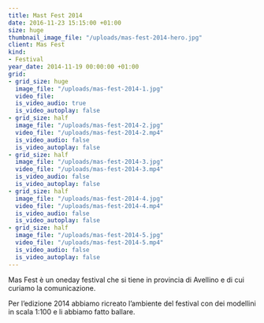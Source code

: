 ```yaml
---
title: Mast Fest 2014
date: 2016-11-23 15:15:00 +01:00
size: huge
thumbnail_image_file: "/uploads/mas-fest-2014-hero.jpg"
client: Mas Fest
kind:
- Festival
year_date: 2014-11-19 00:00:00 +01:00
grid:
- grid_size: huge
  image_file: "/uploads/mas-fest-2014-1.jpg"
  video_file: 
  is_video_audio: true
  is_video_autoplay: false
- grid_size: half
  image_file: "/uploads/mas-fest-2014-2.jpg"
  video_file: "/uploads/mas-fest-2014-2.mp4"
  is_video_audio: false
  is_video_autoplay: false
- grid_size: half
  image_file: "/uploads/mas-fest-2014-3.jpg"
  video_file: "/uploads/mas-fest-2014-3.mp4"
  is_video_audio: false
  is_video_autoplay: false
- grid_size: half
  image_file: "/uploads/mas-fest-2014-4.jpg"
  video_file: "/uploads/mas-fest-2014-4.mp4"
  is_video_audio: false
  is_video_autoplay: false
- grid_size: half
  image_file: "/uploads/mas-fest-2014-5.jpg"
  video_file: "/uploads/mas-fest-2014-5.mp4"
  is_video_audio: false
  is_video_autoplay: false
---
```


Mas Fest è un oneday festival che si tiene in provincia di Avellino e di cui curiamo la comunicazione.

Per l’edizione 2014 abbiamo ricreato l’ambiente del festival con dei modellini in scala 1:100 e li abbiamo fatto ballare.